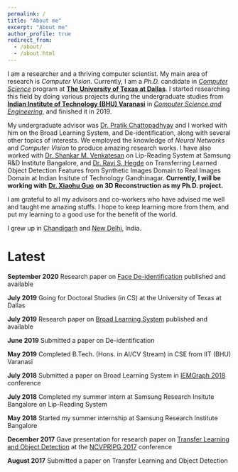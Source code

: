 ```yaml
---
permalink: /
title: "About me"
excerpt: "About me"
author_profile: true
redirect_from: 
  - /about/
  - /about.html
---
```


I am a researcher and a thriving computer scientist. My main area of research is *Computer Vision*. Currently, I am a *Ph.D.* candidate in [*Computer Science*](https://cs.utdallas.edu/) program at [**The University of Texas at Dallas**](https://utdallas.edu/). I started researching this field by doing various projects during the undergraduate studies from [**Indian Institute of Technology (BHU) Varanasi**](https://iitbhu.ac.in/) in [*Computer Science and Engineering*](https://iitbhu.ac.in/cse/), and finished it in 2019.

My undergraduate advisor was [Dr. Pratik Chattopadhyay](https://www.iitbhu.ac.in/dept/cse/people/pratikcse) and I worked with him on the Broad Learning System, and De-identification, along with several other topics of interests. We employed the knowledge of *Neural Networks* and *Computer Vision* to produce amazing research works. I have also worked with [Dr. Shankar M. Venkatesan](https://scholar.google.com/citations?hl=en&user=HFm0RpIAAAAJ) on Lip-Reading System at Samsung R&D Institute Bangalore, and [Dr. Ravi S. Hegde](https://www.iitgn.ac.in/faculty/electrical/ravi.htm) on Transferring Learned Object Detection Features from Synthetic Images Domain to Real Images Domain at Indian Insitute of Technology Gandhinagar. **Currently, I will be working with** [**Dr. Xiaohu Guo**](https://www.utdallas.edu/~xguo/) **on 3D Reconstruction as my Ph.D. project.**

I am grateful to all my advisors and co-workers who have advised me well and taught me amazing stuffs. I hope to keep learning more from them, and put my learning to a good use for the benefit of the world.

I grew up in [Chandigarh](https://en.wikipedia.org/wiki/Chandigarh) and [New Delhi](https://en.wikipedia.org/wiki/New_Delhi), India.




# Latest

**September 2020** Research paper on [Face De-identification](https://ieeexplore.ieee.org/abstract/document/9216358) published and available

**July 2019** Going for Doctoral Studies (in CS) at the University of Texas at Dallas

**July 2019** Research paper on [Broad Learning System](https://link.springer.com/chapter/10.1007/978-981-13-7403-6_31) published and available

**June 2019** Submitted a paper on De-identification

**May 2019** Completed B.Tech. (Hons. in AI/CV Stream) in CSE from IIT (BHU) Varanasi

**July 2018** Submitted a paper on Broad Learning System in [IEMGraph 2018](http://iem.edu.in/iemgraph2018/) conference

**July 2018** Completed my summer intern at Samsung Research Insitute Bangalore on Lip-Reading System

**May 2018** Started my summer internship at Samsung Research Institute Bangalore

**December 2017** Gave presentation for research paper on [Transfer Learning and Object Detection](https://link.springer.com/chapter/10.1007/978-981-13-0020-2_45) at the [NCVPRIPG 2017](http://ncvpripg.iitmandi.ac.in/) conference

**August 2017** Submitted a paper on Transfer Learning and Object Detection
